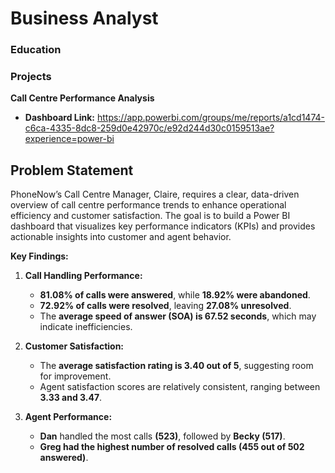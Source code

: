 # Business Analyst

### Education

### Projects
**Call Centre Performance Analysis**
- **Dashboard Link:** https://app.powerbi.com/groups/me/reports/a1cd1474-c6ca-4335-8dc8-259d0e42970c/e92d244d30c0159513ae?experience=power-bi

## Problem Statement
PhoneNow’s Call Centre Manager, Claire, requires a clear, data-driven overview of call centre performance trends to enhance operational efficiency and customer satisfaction. The goal is to build a Power BI dashboard that visualizes key performance indicators (KPIs) and provides actionable insights into customer and agent behavior.

**Key Findings:**
1. **Call Handling Performance:**  
   - **81.08% of calls were answered**, while **18.92% were abandoned**.  
   - **72.92% of calls were resolved**, leaving **27.08% unresolved**.  
   - The **average speed of answer (SOA) is 67.52 seconds**, which may indicate inefficiencies.  

2. **Customer Satisfaction:**  
   - The **average satisfaction rating is 3.40 out of 5**, suggesting room for improvement.  
   - Agent satisfaction scores are relatively consistent, ranging between **3.33 and 3.47**.

3. **Agent Performance:**
   - **Dan** handled the most calls **(523)**, followed by **Becky (517)**.  
   - **Greg had the highest number of resolved calls (455 out of 502 answered)**.
